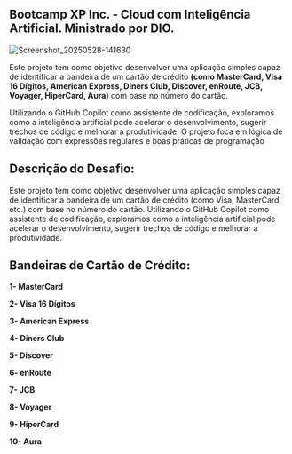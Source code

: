 ## Bootcamp XP Inc. - Cloud com Inteligência Artificial. Ministrado por DIO.

![Screenshot_20250528-141630](https://github.com/user-attachments/assets/ead8d4f0-5da9-46fe-904f-930be30eb7ba)


Este projeto tem como objetivo desenvolver uma aplicação simples capaz de identificar a bandeira de um cartão de crédito **(como    MasterCard,
 Visa 16 Dígitos,
American Express,
 Diners Club,
Discover,
enRoute,
JCB,
Voyager,
HiperCard,
Aura)** com base no número do cartão.

 Utilizando o GitHub Copilot como assistente de codificação, exploramos como a inteligência artificial pode acelerar o desenvolvimento, sugerir trechos de código e melhorar a produtividade. O projeto foca em lógica de validação com expressões regulares e boas práticas de programação 


## Descrição do Desafio: 
Este projeto tem como objetivo desenvolver uma aplicação simples capaz de identificar a bandeira de um cartão de crédito (como Visa, MasterCard, etc.) com base no número do cartão. Utilizando o GitHub Copilot como assistente de codificação, exploramos como a inteligência artificial pode acelerar o desenvolvimento, sugerir trechos de código e melhorar a produtividade. 


## Bandeiras de Cartão de Crédito: 

**1- MasterCard**

**2- Visa 16 Dígitos**

**3- American Express**

**4- Diners Club**

**5- Discover**

**6- enRoute**

**7- JCB**

**8- Voyager**

**9- HiperCard**

**10- Aura** 




